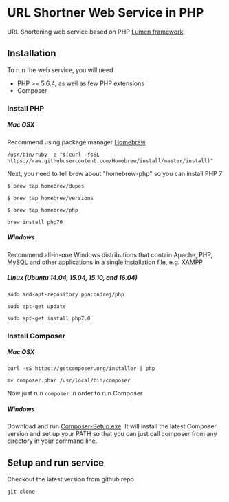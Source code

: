 # URL Shortner Web Service in PHP

URL Shortening web service based on PHP [Lumen framework](http://lumen.laravel.com) 

## Installation

To run the web service, you will need

* PHP >= 5.6.4, as well as few PHP extensions
* Composer 

### Install PHP 

##### Mac OSX

Recommend using package manager [Homebrew](http://brew.sh/)

`/usr/bin/ruby -e "$(curl -fsSL https://raw.githubusercontent.com/Homebrew/install/master/install)"`

Next, you need to tell brew about "homebrew-php" so you can install PHP 7

`$ brew tap homebrew/dupes`

`$ brew tap homebrew/versions`

`$ brew tap homebrew/php`

`brew install php70`

##### Windows

Recommend all-in-one Windows distributions that contain Apache, PHP, MySQL and other applications in a single installation file, e.g. [XAMPP](https://www.apachefriends.org/index.html)

##### Linux (Ubuntu 14.04, 15.04, 15.10, and 16.04)

`sudo add-apt-repository ppa:ondrej/php`

`sudo apt-get update`

`sudo apt-get install php7.0`

### Install Composer

##### Mac OSX

`curl -sS https://getcomposer.org/installer | php`

`mv composer.phar /usr/local/bin/composer`

Now just run `composer` in order to run Composer 

##### Windows

Download and run [Composer-Setup.exe](https://getcomposer.org/Composer-Setup.exe). It will install the latest Composer version and set up your PATH so that you can just call composer from any directory in your command line.

## Setup and run service

Checkout the latest version from github repo 

`git clone `

